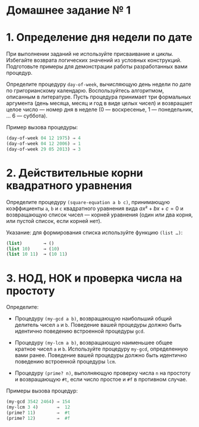 # Домашнее задание № 1 #
# 1. Определение дня недели по дате #
При выполнении заданий не используйте присваивание и циклы. Избегайте возврата логических значений из условных конструкций. Подготовьте примеры для демонстрации работы разработанных вами процедур.

Определите процедуру ```day-of-week```, вычисляющую день недели по дате по григорианскому календарю. Воспользуйтесь алгоритмом, описанным в литературе. Пусть процедура принимает три формальных аргумента (день месяца, месяц и год в виде целых чисел) и возвращает целое число — номер дня в неделе (0 — воскресенье, 1 — понедельник, … 6 — суббота).

Пример вызова процедуры:
```scheme
(day-of-week 04 12 1975) ⇒ 4
(day-of-week 04 12 2006) ⇒ 1
(day-of-week 29 05 2013) ⇒ 3
```
# 2. Действительные корни квадратного уравнения #
Определите процедуру ```(square-equation a b c)```, принимающую коэффициенты ```a```, ```b``` и ```c``` квадратного уравнения вида $ax²+bx+c=0$ и возвращающую список чисел — корней уравнения (один или два корня, или пустой список, если корней нет).

Указание: для формирования списка используйте функцию ```(list …)```:
```scheme
(list)        → ()
(list 10)     → (10)
(list 10 11)  → (10 11)
```
# 3. НОД, НОК и проверка числа на простоту #
Определите:

* Процедуру ```(my-gcd a b)```, возвращающую наибольший общий делитель чисел ```a``` и ```b```. Поведение вашей процедуры должно быть идентично поведению встроенной процедуры ```gcd```.

* Процедуру ```(my-lcm a b)```, возвращающую наименьшее общее кратное чисел ```a``` и ```b```. Используйте процедуру ```my-gcd```, определенную вами ранее. Поведение вашей процедуры должно быть идентично поведению встроенной процедуры ```lcm```.

* Процедуру ```(prime? n)```, выполняющую проверку числа ```n``` на простоту и возвращающую ```#t```, если число простое и ```#f``` в противном случае.

Примеры вызова процедур:
```scheme
(my-gcd 3542 2464) ⇒ 154
(my-lcm 3 4)       ⇒  12
(prime? 11)        ⇒  #t
(prime? 12)        ⇒  #f
```
